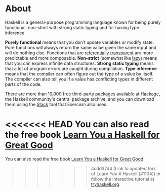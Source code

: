 # About

Haskell is a general-purpose programming language known for being purely functional, non-strict with strong static typing and for having type inference.

**Purely functional** means that you don't update variables or modify state.
Pure functions will always return the same value given the same input and will do nothing else.
Functions that are [referentially transparent](https://medium.com/@olxc/referential-transparency-93352c2dd713) are more predictable and more composable.
**Non-strict** (somewhat like [lazy](https://wiki.haskell.org/Lazy_vs._non-strict)) means that you can express infinite data structures.
**Strong static typing** means that a lot of program errors are caught during compilation.
**Type inference** means that the compiler can often figure out the type of a value by itself.
The compiler can also tell you if a value has conflicting types in different parts of the code.

There are more than 10,000 free third-party packages available at [Hackage](https://hackage.haskell.org/), the Haskell community's central package archive,
and you can download them using the [Stack](https://haskellstack.org/) tool that Exercism also uses.

<<<<<<< HEAD
You can also read the free book [Learn You a Haskell for Great Good](https://learnyouahaskell.github.io/)
=======
You can also read the free book [Learn You a Haskell for Great Good](http://learnyouahaskell.github.io/)
>>>>>>> 4cdd37d4 (Link to updated fork of Learn You A Haskell (#1104))
or follow the interactive tutorial at [tryhaskell.org](https://www.tryhaskell.org/).
